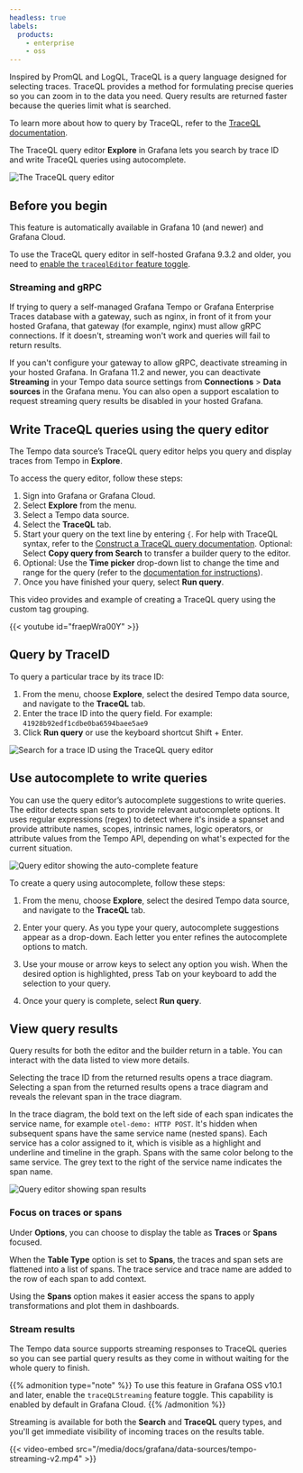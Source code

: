 ```yaml
---
headless: true
labels:
  products:
    - enterprise
    - oss
---
```


[//]: # 'This file documents the TraceQL query editor for the Tempo data source.'
[//]: # 'This shared file is included in these locations:'
[//]: # '/grafana/docs/sources/datasources/tempo/query-editor/traceql-editor.md'
[//]: # '/website/docs/grafana-cloud/data-configuration/traces/traces-query-editor.md'
[//]: # '/tempo/docs/sources/tempo/traceql/query_editor.md'
[//]: #
[//]: # 'If you make changes to this file, verify that the meaning and content are not changed in any place where the file is included.'
[//]: # 'Any links should be fully qualified and not relative: /docs/grafana/ instead of ../grafana/.'

<!-- # Write TraceQL queries using the query editor -->

Inspired by PromQL and LogQL, TraceQL is a query language designed for selecting traces.
TraceQL provides a method for formulating precise queries so you can zoom in to the data you need.
Query results are returned faster because the queries limit what is searched.

To learn more about how to query by TraceQL, refer to the [TraceQL documentation](https://grafana.com/docs/tempo/latest/traceql/).

The TraceQL query editor **Explore** in Grafana lets you search by trace ID and write TraceQL queries using autocomplete.

![The TraceQL query editor](/media/docs/grafana/data-sources/tempo/query-editor/tempo-ds-query-traceql-v11.png)

## Before you begin

This feature is automatically available in Grafana 10 (and newer) and Grafana Cloud.

To use the TraceQL query editor in self-hosted Grafana 9.3.2 and older, you need to [enable the `traceqlEditor` feature toggle](https://grafana.com/docs/grafana/latest/setup-grafana/configure-grafana/feature-toggles/).

### Streaming and gRPC

If trying to query a self-managed Grafana Tempo or Grafana Enterprise Traces database with a gateway, such as nginx, in front of it from your hosted Grafana, that gateway (for example, nginx) must allow gRPC connections.
If it doesn't, streaming won't work and queries will fail to return results.

If you can't configure your gateway to allow gRPC, deactivate streaming in your hosted Grafana.
In Grafana 11.2 and newer, you can deactivate **Streaming** in your Tempo data source settings from **Connections** > **Data sources** in the Grafana menu.
You can also open a support escalation to request streaming query results be disabled in your hosted Grafana.

## Write TraceQL queries using the query editor

The Tempo data source’s TraceQL query editor helps you query and display traces from Tempo in **Explore**.

To access the query editor, follow these steps:

1. Sign into Grafana or Grafana Cloud.
1. Select **Explore** from the menu.
1. Select a Tempo data source.
1. Select the **TraceQL** tab.
1. Start your query on the text line by entering `{`. For help with TraceQL syntax, refer to the [Construct a TraceQL query documentation](https://grafana.com/docs/tempo/latest/traceql/#construct-a-traceql-query).
   Optional: Select **Copy query from Search** to transfer a builder query to the editor.
1. Optional: Use the **Time picker** drop-down list to change the time and range for the query (refer to the [documentation for instructions](https://grafana.com/docs/grafana/latest/dashboards/use-dashboards/#set-dashboard-time-range)).
1. Once you have finished your query, select **Run query**.

This video provides and example of creating a TraceQL query using the custom tag grouping.

{{< youtube id="fraepWra00Y" >}}

## Query by TraceID

To query a particular trace by its trace ID:

1. From the menu, choose **Explore**, select the desired Tempo data source, and navigate to the **TraceQL** tab.
1. Enter the trace ID into the query field. For example: `41928b92edf1cdbe0ba6594baee5ae9`
1. Click **Run query** or use the keyboard shortcut Shift + Enter.

![Search for a trace ID using the TraceQL query editor](/media/docs/grafana/data-sources/tempo/query-editor/tempo-ds-query-trace-id-v11.png)

## Use autocomplete to write queries

You can use the query editor’s autocomplete suggestions to write queries.
The editor detects span sets to provide relevant autocomplete options.
It uses regular expressions (regex) to detect where it's inside a spanset and provide attribute names, scopes, intrinsic names, logic operators, or attribute values from the Tempo API, depending on what's expected for the current situation.

![Query editor showing the auto-complete feature](/media/docs/grafana/data-sources/tempo/query-editor/tempo-ds-editor-autocomplete.png)

To create a query using autocomplete, follow these steps:

1. From the menu, choose **Explore**, select the desired Tempo data source, and navigate to the **TraceQL** tab.

1. Enter your query. As you type your query, autocomplete suggestions appear as a drop-down. Each letter you enter refines the autocomplete options to match.

1. Use your mouse or arrow keys to select any option you wish. When the desired option is highlighted, press Tab on your keyboard to add the selection to your query.

1. Once your query is complete, select **Run query**.

## View query results

Query results for both the editor and the builder return in a table.
You can interact with the data listed to view more details.

Selecting the trace ID from the returned results opens a trace diagram.
Selecting a span from the returned results opens a trace diagram and reveals the relevant span in the trace diagram.

In the trace diagram, the bold text on the left side of each span indicates the service name, for example `otel-demo: HTTP POST`.
It's hidden when subsequent spans have the same service name (nested spans).
Each service has a color assigned to it, which is visible as a highlight and underline and timeline in the graph.
Spans with the same color belong to the same service.
The grey text to the right of the service name indicates the span name.

![Query editor showing span results](/media/docs/grafana/data-sources/tempo/query-editor/tempo-ds-query-ed-example-v11-a.png)

### Focus on traces or spans

Under **Options**, you can choose to display the table as **Traces** or **Spans** focused.

When the **Table Type** option is set to **Spans**, the traces and span sets are flattened into a list of spans.
The trace service and trace name are added to the row of each span to add context.

Using the **Spans** option makes it easier access the spans to apply transformations and plot them in dashboards.

### Stream results

The Tempo data source supports streaming responses to TraceQL queries so you can see partial query results as they come in without waiting for the whole query to finish.

{{% admonition type="note" %}}
To use this feature in Grafana OSS v10.1 and later, enable the `traceQLStreaming` feature toggle. This capability is enabled by default in Grafana Cloud.
{{% /admonition %}}

Streaming is available for both the **Search** and **TraceQL** query types, and you'll get immediate visibility of incoming traces on the results table.

{{< video-embed src="/media/docs/grafana/data-sources/tempo-streaming-v2.mp4" >}}
